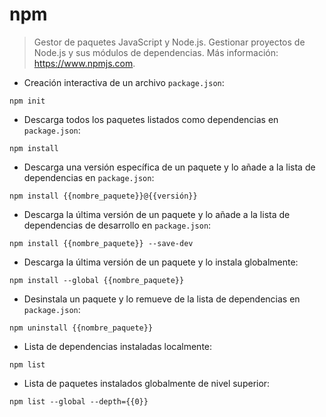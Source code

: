 # npm

> Gestor de paquetes JavaScript y Node.js.
> Gestionar proyectos de Node.js y sus módulos de dependencias.
> Más información: <https://www.npmjs.com>.

- Creación interactiva de un archivo `package.json`:

`npm init`

- Descarga todos los paquetes listados como dependencias en `package.json`:

`npm install`

- Descarga una versión específica de un paquete y lo añade a la lista de dependencias en `package.json`:

`npm install {{nombre_paquete}}@{{versión}}`

- Descarga la última versión de un paquete y lo añade a la lista de dependencias de desarrollo en `package.json`:

`npm install {{nombre_paquete}} --save-dev`

- Descarga la última versión de un paquete y lo instala globalmente:

`npm install --global {{nombre_paquete}}`

- Desinstala un paquete y lo remueve de la lista de dependencias en `package.json`:

`npm uninstall {{nombre_paquete}}`

- Lista de dependencias instaladas localmente:

`npm list`

- Lista de paquetes instalados globalmente de nivel superior:

`npm list --global --depth={{0}}`
